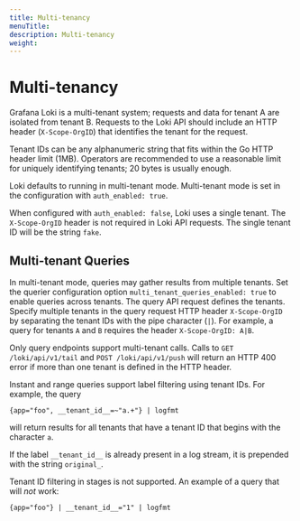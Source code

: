 ```yaml
---
title: Multi-tenancy
menuTitle:  
description: Multi-tenancy
weight: 
---
```

# Multi-tenancy

Grafana Loki is a multi-tenant system; requests and data for tenant A are isolated from
tenant B. Requests to the Loki API should include an HTTP header
(`X-Scope-OrgID`) that identifies the tenant for the request.

Tenant IDs can be any alphanumeric string that fits within the Go HTTP header
limit (1MB). Operators are recommended to use a reasonable limit for uniquely
identifying tenants; 20 bytes is usually enough.

Loki defaults to running in multi-tenant mode.
Multi-tenant mode is set in the configuration with `auth_enabled: true`.

When configured with `auth_enabled: false`, Loki uses a single tenant.
The `X-Scope-OrgID` header is not required in Loki API requests.
The single tenant ID will be the string `fake`.

## Multi-tenant Queries

In multi-tenant mode, queries may gather results from multiple tenants.
Set the querier configuration option `multi_tenant_queries_enabled: true` to enable queries across tenants.
The query API request defines the tenants.
Specify multiple tenants
in the query request HTTP header `X-Scope-OrgID` by separating the tenant IDs with the pipe character (`|`).
For example, a query for tenants `A` and `B` requires the header `X-Scope-OrgID: A|B`.

Only query endpoints support multi-tenant calls.
Calls to `GET /loki/api/v1/tail` and `POST /loki/api/v1/push` will return an HTTP 400 error if more than one tenant is defined in the HTTP header.

Instant and range queries support label filtering using tenant IDs.
For example, the query

```
{app="foo", __tenant_id__=~"a.+"} | logfmt
```
will return results for all tenants
that have a tenant ID that begins with the character `a`.

If the label `__tenant_id__` is already present in a log stream, it is prepended with the string `original_`.

Tenant ID filtering in stages is not supported.
An example of a query that will _not_ work:

```
{app="foo"} | __tenant_id__="1" | logfmt
```
